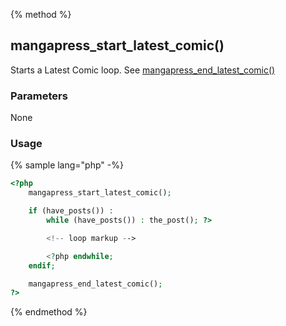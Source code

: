 {% method %}
## mangapress_start_latest_comic()
Starts a Latest Comic loop. See [mangapress_end_latest_comic()](//mangapress-end-latest-comic.md)

### Parameters
None

### Usage
{% sample lang="php" -%}
```php
<?php    
    mangapress_start_latest_comic();

    if (have_posts()) :
        while (have_posts()) : the_post(); ?>

        <!-- loop markup -->

        <?php endwhile;
    endif;

    mangapress_end_latest_comic();
?>
```
{% endmethod %}

